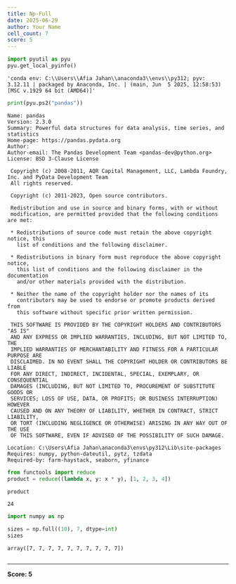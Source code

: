 ```yaml
---
title: Np-Full
date: 2025-06-29
author: Your Name
cell_count: 7
score: 5
---
```


```python
import pyutil as pyu
pyu.get_local_pyinfo()
```




    'conda env: C:\\Users\\Afia Jahan\\anaconda3\\envs\\py312; pyv: 3.12.11 | packaged by Anaconda, Inc. | (main, Jun  5 2025, 12:58:53) [MSC v.1929 64 bit (AMD64)]'




```python
print(pyu.ps2("pandas"))
```

    Name: pandas
    Version: 2.3.0
    Summary: Powerful data structures for data analysis, time series, and statistics
    Home-page: https://pandas.pydata.org
    Author: 
    Author-email: The Pandas Development Team <pandas-dev@python.org>
    License: BSD 3-Clause License
    
     Copyright (c) 2008-2011, AQR Capital Management, LLC, Lambda Foundry, Inc. and PyData Development Team
     All rights reserved.
    
     Copyright (c) 2011-2023, Open source contributors.
    
     Redistribution and use in source and binary forms, with or without
     modification, are permitted provided that the following conditions are met:
    
     * Redistributions of source code must retain the above copyright notice, this
       list of conditions and the following disclaimer.
    
     * Redistributions in binary form must reproduce the above copyright notice,
       this list of conditions and the following disclaimer in the documentation
       and/or other materials provided with the distribution.
    
     * Neither the name of the copyright holder nor the names of its
       contributors may be used to endorse or promote products derived from
       this software without specific prior written permission.
    
     THIS SOFTWARE IS PROVIDED BY THE COPYRIGHT HOLDERS AND CONTRIBUTORS "AS IS"
     AND ANY EXPRESS OR IMPLIED WARRANTIES, INCLUDING, BUT NOT LIMITED TO, THE
     IMPLIED WARRANTIES OF MERCHANTABILITY AND FITNESS FOR A PARTICULAR PURPOSE ARE
     DISCLAIMED. IN NO EVENT SHALL THE COPYRIGHT HOLDER OR CONTRIBUTORS BE LIABLE
     FOR ANY DIRECT, INDIRECT, INCIDENTAL, SPECIAL, EXEMPLARY, OR CONSEQUENTIAL
     DAMAGES (INCLUDING, BUT NOT LIMITED TO, PROCUREMENT OF SUBSTITUTE GOODS OR
     SERVICES; LOSS OF USE, DATA, OR PROFITS; OR BUSINESS INTERRUPTION) HOWEVER
     CAUSED AND ON ANY THEORY OF LIABILITY, WHETHER IN CONTRACT, STRICT LIABILITY,
     OR TORT (INCLUDING NEGLIGENCE OR OTHERWISE) ARISING IN ANY WAY OUT OF THE USE
     OF THIS SOFTWARE, EVEN IF ADVISED OF THE POSSIBILITY OF SUCH DAMAGE.
    
    Location: C:\Users\Afia Jahan\anaconda3\envs\py312\Lib\site-packages
    Requires: numpy, python-dateutil, pytz, tzdata
    Required-by: farm-haystack, seaborn, yfinance
    
    


```python
from functools import reduce
product = reduce((lambda x, y: x * y), [1, 2, 3, 4])
```


```python
product
```




    24




```python
import numpy as np
```


```python
sizes = np.full((10), 7, dtype=int)
sizes
```




    array([7, 7, 7, 7, 7, 7, 7, 7, 7, 7])




```python

```


---
**Score: 5**